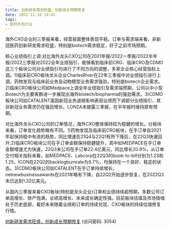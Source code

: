 ```yaml
---
title: 创新研发需求旺盛，创新成长预期修复
date: 2022-11-18 14:41
tags:
- 医药外包行业 
---
```

海外CXO企业的三季报来看，经营层面整体表现平稳。订单与需求端来看，非新冠医药创新研发需求旺盛，特别是biotech需求稳定，好于之前市场预期。

核心业绩指引上调:对比海外龙头CXO公司在2021年报/2022一季报/2022半年报/2022三季报对2022全年业绩指引，能够看到临床前CRO、临床CRO及CDMO这三个板块公司对业绩指引均进行了不同方向的调整，多家企业核心经营指标上调。1)临床前CRO板块龙头企业CharlesRiver在22年三季报中对业绩指引进行上调，药物发现与临床前业务及动物模型业务需求强劲，特别是biotech企业需求。2)临床CRO板块公司如Medpace上调全年业绩指引及需求端预期，公司以中小型Biotech为主要客群进一步展现出海外biotech/biopharma的强劲需求。3)CDMO板块公司如CATALENT虽因新冠业务退坡影响表观业绩而下调部分业绩指引，其非新冠业务需求仍在强劲增长。LONZA未披露三季报，在半年报时维持原有预期。
<!-- more -->
对比海外龙头CXO公司的订单情况，海外CXO整体保持较为稳健的增长。分板块来看，订单变化趋势略有不同。1)药物发现及临床前CRO板块，在手订单自2021年起保持稳中有进的趋势，同比增速在21Q4与22Q1有所下降后，在22Q3快速回升;2)临床CRO板块公司在手订单金额保持稳健提升，其中如MEDPACE在手订单金额增速尤为快速，22Q3末公司在手订单22.4亿美元，同比增长20.9%。从订单交付相关指标来看，如MEDPACE、Labcorp在22Q3的book-to-bill分别为1.23和1.25，ICON在22Q2的backlogburnrate为9.7%，均保持在一个良好、稳定的状态。3)CDMO板块公司如CATALENT在手订单持续增长，netnewbusinessawards在2021年略有下降，自22Q2开始逐步恢复，在2022Q3末已达到1.32亿美元。

从国内三季报来看CXO板块(特别是龙头企业)订单和业绩持续超预期，多数公司订单高增长、排产饱满，业绩高增长、未来成长确定性强。目前板块估值及市场情绪处于历史底部，看好未来随着业绩和订单的持续兑现，CXO板块的持续估值修复行情。

[创新研发需求旺盛，创新成长预期修复](https://url12.ctfile.com/f/3948612-727395167-028e10?p=3054)
(访问密码: 3054)
